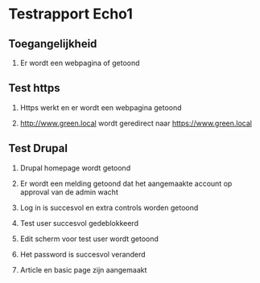 # Testrapport Echo1

## Toegangelijkheid

1. Er wordt een webpagina of getoond

## Test https

1. Https werkt en er wordt een webpagina getoond

2. http://www.green.local wordt geredirect naar https://www.green.local

## Test Drupal

1. Drupal homepage wordt getoond

2. Er wordt een melding getoond dat het aangemaakte account op approval van de admin wacht

3. Log in is succesvol en extra controls worden getoond

4. Test user succesvol gedeblokkeerd

5. Edit scherm voor test user wordt getoond

6. Het password is succesvol veranderd

7. Article en basic page zijn aangemaakt